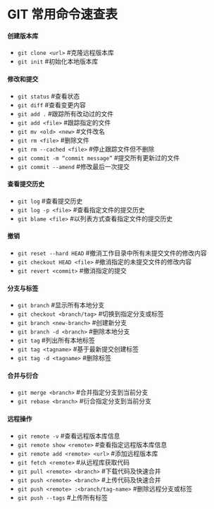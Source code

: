 # GIT 常用命令速查表

#### 创建版本库

- `git clone <url>` #克隆远程版本库
- `git init` #初始化本地版本库

#### 修改和提交

- `git status` #查看状态
- `git diff` #查看变更内容
- `git add .` #跟踪所有改动过的文件
- `git add <file>` #跟踪指定的文件
- `git mv <old> <new>` #文件改名
- `git rm <file>` #删除文件
- `git rm --cached <file>` #停止跟踪文件但不删除
- `git commit -m “commit message”` #提交所有更新过的文件
- `git commit --amend` #修改最后一次提交

#### 查看提交历史

- `git log` #查看提交历史
- `git log -p <file>` #查看指定文件的提交历史
- `git blame <file>` #以列表方式查看指定文件的提交历史

#### 撤销

- `git reset --hard HEAD` #撤消工作目录中所有未提交文件的修改内容
- `git checkout HEAD <file>` #撤消指定的未提交文件的修改内容
- `git revert <commit>` #撤消指定的提交

#### 分支与标签

- `git branch` #显示所有本地分支
- `git checkout <branch/tag>` #切换到指定分支或标签
- `git branch <new-branch>` #创建新分支
- `git branch -d <branch>` #删除本地分支
- `git tag` #列出所有本地标签
- `git tag <tagname>` #基于最新提交创建标签
- `git tag -d <tagname>` #删除标签

#### 合并与衍合

- `git merge <branch>` #合并指定分支到当前分支
- `git rebase <branch>` #衍合指定分支到当前分支

#### 远程操作

- `git remote -v` #查看远程版本库信息
- `git remote show <remote>` #查看指定远程版本库信息
- `git remote add <remote> <url>` #添加远程版本库
- `git fetch <remote>` #从远程库获取代码
- `git pull <remote> <branch>` #下载代码及快速合并
- `git push <remote> <branch>` #上传代码及快速合并
- `git push <remote> :<branch/tag-name>` #删除远程分支或标签
- `git push --tags` #上传所有标签
